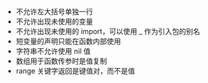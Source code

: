 
- 不允许左大括号单独一行
- 不允许出现未使用的变量
- 不允许出现未使用的 import，可以使用 _ 作为引入包的别名
- 短变量的声明只能在函数内部使用
- 字符串不允许使用 nil 值
- 数组用于函数传参时是值复制
- range 关键字返回是键值对，而不是值




